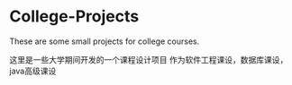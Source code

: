 # College-Projects

These are some small projects for college courses.


这里是一些大学期间开发的一个课程设计项目
作为软件工程课设，数据库课设，java高级课设


